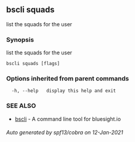 ## bscli squads

list the squads for the user

### Synopsis

list the squads for the user

```
bscli squads [flags]
```

### Options inherited from parent commands

```
  -h, --help   display this help and exit
```

### SEE ALSO

* [bscli](bscli.md)	 - A command line tool for bluesight.io

###### Auto generated by spf13/cobra on 12-Jan-2021
